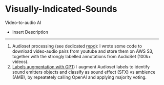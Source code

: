 # Visually-Indicated-Sounds
Video-to-audio AI
- Insert Description

---
1) Audioset processing (see dedicated [repo](https://github.com/giorgiodemarchi/audioset-processing-AV)): I wrote some code to download video-audio pairs from youtube and store them on AWS S3, together with the strongly labelled annotations from AudioSet (100k+ videos).
2) [Labels augmentation with GPT](https://github.com/giorgiodemarchi/Visually-Indicated-Sounds/blob/main/GPTLabelsAugmentation.ipynb): I augment Audioset labels to identify sound emitters objects and classify as sound effect (SFX) vs ambience (AMB), by repeatetely calling OpenAI and applying majority voting.  
